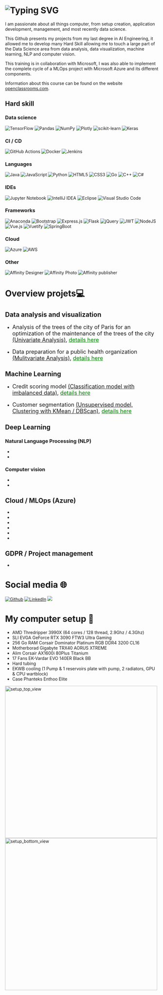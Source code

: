 # ![Typing SVG](https://readme-typing-svg.herokuapp.com?font=arial&color=FFFFFFDA&background=181818FF&vCenter=true&width=500&height=30&lines=%3E++Hi%2C+I'm+TUCCIO+S%C3%A9bastien+)
I am passionate about all things computer, from setup creation, application development, management, and most recently data science.

This Github presents my projects from my last degree in AI Engineering, it allowed me to develop many Hard Skill allowing me to touch a large part of the Data Science area from data analysis, data visualization, machine learning, NLP and computer vision.

This training is in collaboration with Microsoft, I was also able to implement the complete cycle of a MLOps project with Microsoft Azure and its different components.

Information about this course can be found on the website <a href="https://openclassrooms.com/fr/paths/188-ingenieur-ia">openclassrooms.com</a>.

## Hard skill
### Data science
![TensorFlow](https://img.shields.io/badge/TensorFlow-%23FF6F00.svg?style=for-the-badge&logo=TensorFlow&logoColor=white)
![Pandas](https://img.shields.io/badge/pandas-%23150458.svg?style=for-the-badge&logo=pandas&logoColor=white)
![NumPy](https://img.shields.io/badge/numpy-%23013243.svg?style=for-the-badge&logo=numpy&logoColor=white)
![Plotly](https://img.shields.io/badge/Plotly-%233F4F75.svg?style=for-the-badge&logo=plotly&logoColor=white)
![scikit-learn](https://img.shields.io/badge/scikit--learn-%23F7931E.svg?style=for-the-badge&logo=scikit-learn&logoColor=white)
![Keras](https://img.shields.io/badge/Keras-%23D00000.svg?style=for-the-badge&logo=Keras&logoColor=white)

### CI / CD
![GitHub Actions](https://img.shields.io/badge/github%20actions-%232671E5.svg?style=for-the-badge&logo=githubactions&logoColor=white)
![Docker](https://img.shields.io/badge/docker-%230db7ed.svg?style=for-the-badge&logo=docker&logoColor=white)
![Jenkins](https://img.shields.io/badge/Jenkins-D24939.svg?style=for-the-badge&logo=Jenkins&logoColor=white)

### Languages

![Java](https://img.shields.io/badge/java-%23ED8B00.svg?style=for-the-badge&logo=java&logoColor=white)
![JavaScript](https://img.shields.io/badge/javascript-%23323330.svg?style=for-the-badge&logo=javascript&logoColor=%23F7DF1E)
![Python](https://img.shields.io/badge/python-3670A0?style=for-the-badge&logo=python&logoColor=ffdd54)
![HTML5](https://img.shields.io/badge/html5-%23E34F26.svg?style=for-the-badge&logo=html5&logoColor=white)
![CSS3](https://img.shields.io/badge/css3-%231572B6.svg?style=for-the-badge&logo=css3&logoColor=white)
![Go](https://img.shields.io/badge/go-%2300ADD8.svg?style=for-the-badge&logo=go&logoColor=white)
![C++](https://img.shields.io/badge/c++-%2300599C.svg?style=for-the-badge&logo=c%2B%2B&logoColor=white)
![C#](https://img.shields.io/badge/c%23-%23239120.svg?style=for-the-badge&logo=c-sharp&logoColor=white)

### IDEs

![Jupyter Notebook](https://img.shields.io/badge/jupyter-%23FA0F00.svg?style=for-the-badge&logo=jupyter&logoColor=white)
![IntelliJ IDEA](https://img.shields.io/badge/IntelliJIDEA-000000.svg?style=for-the-badge&logo=intellij-idea&logoColor=white)
![Eclipse](https://img.shields.io/badge/Eclipse-FE7A16.svg?style=for-the-badge&logo=Eclipse&logoColor=white)
![Visual Studio Code](https://img.shields.io/badge/Visual%20Studio%20Code-0078d7.svg?style=for-the-badge&logo=visual-studio-code&logoColor=white)

### Frameworks

![Anaconda](https://img.shields.io/badge/Anaconda-%2344A833.svg?style=for-the-badge&logo=anaconda&logoColor=white)
![Bootstrap](https://img.shields.io/badge/bootstrap-%23563D7C.svg?style=for-the-badge&logo=bootstrap&logoColor=white)
![Express.js](https://img.shields.io/badge/express.js-%23404d59.svg?style=for-the-badge&logo=express&logoColor=%2361DAFB)
![Flask](https://img.shields.io/badge/flask-%23000.svg?style=for-the-badge&logo=flask&logoColor=white)
![jQuery](https://img.shields.io/badge/jquery-%230769AD.svg?style=for-the-badge&logo=jquery&logoColor=white)
![JWT](https://img.shields.io/badge/JWT-black?style=for-the-badge&logo=JSON%20web%20tokens)
![NodeJS](https://img.shields.io/badge/node.js-6DA55F?style=for-the-badge&logo=node.js&logoColor=white)
![Vue.js](https://img.shields.io/badge/vuejs-%2335495e.svg?style=for-the-badge&logo=vuedotjs&logoColor=%234FC08D)
![Vuetify](https://img.shields.io/badge/Vuetify-1867C0?style=for-the-badge&logo=vuetify&logoColor=AEDDFF)
![SpringBoot](https://img.shields.io/badge/Spring%20Boot-6DB33F.svg?style=for-the-badge&logo=Spring-Boot&logoColor=white)

### Cloud

![Azure](https://img.shields.io/badge/azure-%230072C6.svg?style=for-the-badge&logo=microsoftazure&logoColor=white)
![AWS](https://img.shields.io/badge/Amazon%20AWS-232F3E.svg?style=for-the-badge&logo=Amazon-AWS&logoColor=white)

### Other

![Affinity Designer](https://img.shields.io/badge/affinity%20desginer-%231B72BE.svg?style=for-the-badge&logo=affinity-designer&logoColor=white)
![Affinity Photo](https://img.shields.io/badge/affinityphoto-%237E4DD2.svg?style=for-the-badge&logo=affinity-photo&logoColor=white)
![Affinity publisher](https://img.shields.io/badge/Affinity%20Publisher-C9284D.svg?style=for-the-badge&logo=Affinity-Publisher&logoColor=white)

# Overview projets💻

## Data analysis and visualization

- <p style="font-size:18px;">Analysis of the trees of the city of Paris for an optimization of the maintenance of the trees of the city <a href="https://github.com/Seb-IX/Projet_2">(Univariate Analysis)</a>, <a href="https://nbviewer.org/github/Seb-IX/Projet_2/blob/main/Solution/P02_01_notebook.ipynb" style="color: green;">details here</a></p>

- <p style="font-size:18px; ">Data preparation for a public health organization <a href="https://github.com/Seb-IX/Projet_3">(Mulitvariate Analysis)</a>, <a href="https://github.com/Seb-IX/Projet_3/blob/main/Solution/P03_01_notebook.ipynb" style="color: green;">details here</a></p>

## Machine Learning
- <p style="font-size:18px; ">Credit scoring model <a href="https://github.com/Seb-IX/Projet_4">(Classification model with imbalanced data)</a>, <a href="https://nbviewer.jupyter.org/github/Seb-IX/Projet_4/blob/main/Solution/P04_01_notebook.ipynb" style="color: green;">details here</a></p>

- <p style="font-size:18px; ">Customer segmentation <a href="https://github.com/Seb-IX/Projet_5">(Unsupervised model, Clustering with KMean / DBScan)</a>, <a href="https://nbviewer.org/github/Seb-IX/Projet_5/blob/main/Solution/POLIST_02_notebookessais.ipynb" style="color: green;">details here</a></p>

## Deep Learning
### Natural Language Processing (NLP)
- 
- 

### Computer vision

- 
- 

## Cloud / MLOps (Azure)

- 
- 
- 
- 
- 
- 

## GDPR / Project management

- 


# Social media 🌐

<p>
<a href="https://github.com/Seb-IX" target="_blank"><img alt="Github" src="https://img.shields.io/badge/GitHub-%2312100E.svg?&style=for-the-badge&logo=Github&logoColor=white" /></a> 
<a href="https://www.linkedin.com/in/sébastien-tuccio/" target="_blank"><img alt="LinkedIn" src="https://img.shields.io/badge/linkedin-%230077B5.svg?&style=for-the-badge&logo=linkedin&logoColor=white" /></a> 
<a href="https://www.codingame.com/profile/1c58e3477341349faa40921f7779a3888963812"><img src="https://img.shields.io/badge/CodinGame-F2BB13.svg?style=for-the-badge&logo=CodinGame&logoColor=black"></a>
</p>

# My computer setup 🤗

<!--
![GitHub stats](https://github-readme-stats.vercel.app/api?username=Seb-IX)

-->
- AMD Thredripper 3990X (64 cores / 128 thread, 2.9Ghz / 4.3Ghz)
- SLI EVGA GeForce RTX 3090 FTW3 Ultra Gaming
- 256 Go RAM Corsair Dominator Platinum RGB DDR4 3200 CL16
- Motherborad Gigabyte TRX40 AORUS XTREME
- Alim Corsair AX1600i 80Plus Titanium
- 17 Fans EK-Vardar EVO 140ER Black BB
- Hard tubing
- EKWB cooling (1 Pump & 1 reservoirs plate with pump, 2 radiators, GPU & CPU wartblock)
- Case Phanteks Enthoo Elite

<p>
<img alt="setup_top_view" src="https://github.com/Seb-IX/Seb-IX/setup_top_view.jpg" style="height:500px;">
<img alt="setup_bottom_view" src="https://github.com/Seb-IX/Seb-IX/setup_bottom_view.jpg" style="height:500px">
</p>
